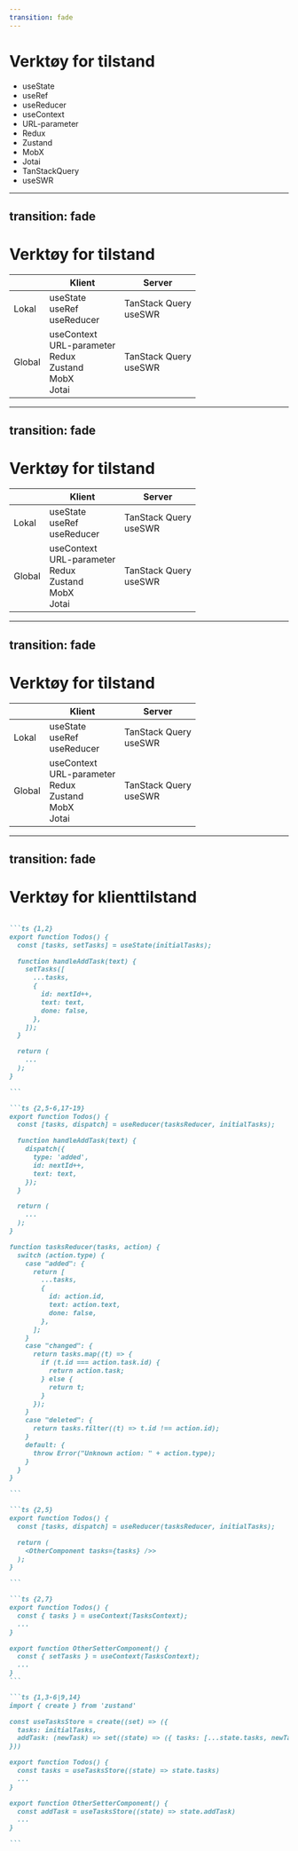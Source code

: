 ```yaml
---
transition: fade
---
```


# Verktøy for tilstand

- useState
- useRef
- useReducer
- useContext
- URL-parameter
- Redux
- Zustand
- MobX
- Jotai
- TanStackQuery
- useSWR

<!--
Det finnes en del verktøy for tilstand. 

De fire første her kommer med React ut fra boksen, URL-parametere kommer med alle nettlesere og resten er eksterne.

Hvordan velger vi verktøy når det fins så mange?

-->
---
transition: fade
---

# Verktøy for tilstand

<table>
  <thead>
    <tr>
      <th></th>
      <th>Klient</th>
      <th>Server</th>
    </tr>
  </thead>
  <tbody>
    <tr>
      <td>Lokal</td>
      <td>useState<br/>useRef<br/>useReducer</td>
      <td>TanStack Query<br/>useSWR</td>
    </tr>
    <tr>
      <td>Global</td>
      <td>useContext<br/>URL-parameter<br/>Redux<br/>Zustand<br/>MobX<br/>Jotai</td>
      <td>TanStack Query<br/>useSWR</td>
    </tr>
  </tbody>
</table>

<!--

Verktøyene er beregnet for ulike tilstander. Som dere ser fra tabellen, er det veldig mange alternativer for global tilstand. 

Jeg tror årsaken til det er fra da folk brukte disse verktøyene til også servertilstand, og hentet data én gang, for så å dele det ut i applikasjonen. Men som vi har sett, fins det bedre verktøy for det, som har en enklere synkronisering av klient og server.

-->

---
transition: fade
---

# Verktøy for tilstand

<table class="second-column-blurred">
  <thead>
    <tr>
      <th></th>
      <th>Klient</th>
      <th>Server</th>
    </tr>
  </thead>
  <tbody>
    <tr>
      <td>Lokal</td>
      <td>useState<br/>useRef<br/>useReducer</td>
      <td>TanStack Query<br/>useSWR</td>
    </tr>
    <tr>
      <td>Global</td>
      <td>useContext<br/>URL-parameter<br/>Redux<br/>Zustand<br/>MobX<br/>Jotai</td>
      <td>TanStack Query<br/>useSWR</td>
    </tr>
  </tbody>
</table>

<!--

Det letteste skillet er mellom klient- og servertilstand. React kommer ikke med noen innebygde verktøy for asynkron tilstand, så da faller valget på TanStack Query eller useSWR.

-->

---
transition: fade
---

# Verktøy for tilstand

<table class="third-column-blurred">
  <thead>
    <tr>
      <th></th>
      <th>Klient</th>
      <th>Server</th>
    </tr>
  </thead>
  <tbody>
    <tr>
      <td>Lokal</td>
      <td>useState<br/>useRef<br/>useReducer</td>
      <td>TanStack Query<br/>useSWR</td>
    </tr>
    <tr>
      <td>Global</td>
      <td>useContext<br/>URL-parameter<br/>Redux<br/>Zustand<br/>MobX<br/>Jotai</td>
      <td>TanStack Query<br/>useSWR</td>
    </tr>
  </tbody>
</table>

<!--

Når vi skal velge verktøy for klient-tilstand, er det fortsatt mange valg.

-->

---
transition: fade
---

# Verktøy for klienttilstand

````md magic-move {lines: true}

```ts {1,2}
export function Todos() {
  const [tasks, setTasks] = useState(initialTasks);

  function handleAddTask(text) {
    setTasks([
      ...tasks,
      {
        id: nextId++,
        text: text,
        done: false,
      },
    ]);
  }

  return (
    ...
  );
}

```

```ts {2,5-6,17-19}
export function Todos() {
  const [tasks, dispatch] = useReducer(tasksReducer, initialTasks);

  function handleAddTask(text) {
    dispatch({
      type: 'added',
      id: nextId++,
      text: text,
    });
  }

  return (
    ...
  );
}

function tasksReducer(tasks, action) {
  switch (action.type) {
    case "added": {
      return [
        ...tasks,
        {
          id: action.id,
          text: action.text,
          done: false,
        },
      ];
    }
    case "changed": {
      return tasks.map((t) => {
        if (t.id === action.task.id) {
          return action.task;
        } else {
          return t;
        }
      });
    }
    case "deleted": {
      return tasks.filter((t) => t.id !== action.id);
    }
    default: {
      throw Error("Unknown action: " + action.type);
    }
  }
}

```

```ts {2,5}
export function Todos() {
  const [tasks, dispatch] = useReducer(tasksReducer, initialTasks);

  return (
    <OtherComponent tasks={tasks} />>
  );
}

```

```ts {2,7}
export function Todos() {
  const { tasks } = useContext(TasksContext);
  ...
}

export function OtherSetterComponent() {
  const { setTasks } = useContext(TasksContext);
  ...
}
```

```ts {1,3-6|9,14}
import { create } from 'zustand'

const useTasksStore = create((set) => ({
  tasks: initialTasks,
  addTask: (newTask) => set((state) => ({ tasks: [...state.tasks, newTask] })),
}))

export function Todos() {
  const tasks = useTasksStore((state) => state.tasks)
  ...
}

export function OtherSetterComponent() {
  const addTask = useTasksStore((state) => state.addTask)
  ...
}

```


````

<!-- 

La oss se på et eksempel med oppdatering av todos.

Det er alltid bra å starte lokalt. Da beholder vi kapsuleringen av komponentene, og kan unngå spaghetti-kode. useState er enkelt å starte med. 

[click] Om du har komplisert tilstand, så kan det være nyttig å ta i bruk useReducer. 

Denne funksjonen har React-teamet hentet fra Redux, og lar deg skille tilstandsoppdatering mellom hva brukeren gjør, altså en action, og hvordan du oppdaterer tilstanden, altså reduceren. Dette kan gi mer forståelig kode.

[click] I første omgang kan vi holde oss på lokal klient-tilstand og prop-drille, men når vi prop-driller mer enn 3 lag, gjør det vondt. Da er det på tide å bruke et verktøy for global tilstand.

[click] Vi har allerede sett på React Context. Du kan kombinere det med useState eller useReducer, og dermed får vi dekt både lokal og global klient-tilstand med innebygde verktøy.

Så er spørsmålet om du trenger noe annet.

React Context har noen begrensninger. Når en komponent konsumerer en kontekst, vil den re-rendre når konteksten endrer seg. Så om vi har en komponent som bare setter tasks, vil den re-rendre også om tasks endrer seg, selv om den ikke bruker dataene.

Noen av verktøyene vi har sett på prøver å løse dette. Jeg skal ikke gå gjennom alle, men la oss se på et alternativ.

[click] Zustand er et av verktøyene som løser dette, med et enklere API enn Redux. Her definerer du en hook, hvor vi definerer initiell data og hvordan vi oppdaterer den.

[click] Så kan vi velge hva fra global tilstand vi vil følge med på, enten det er kun data eller kun setter. Da vil komponenten bare re-rendre når noe vi bryr oss om endrer seg.

-->